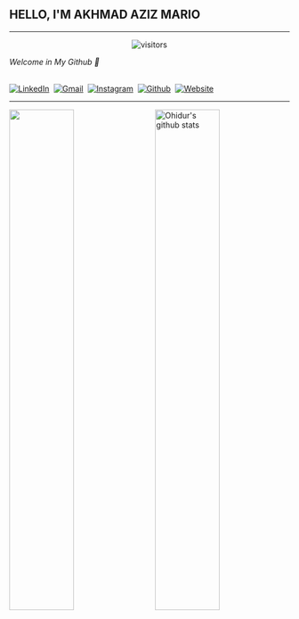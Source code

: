 <h2>HELLO, I'M AKHMAD AZIZ MARIO </h2>
<hr>
<p align="center"><img align="center" alt="visitors" src="https://gpvc.arturio.dev/akhmadazizmario"></p>

<p><em>Welcome in My Github 👋</em> </p>
<br>
<a href="https://www.linkedin.com/in/akhmad-aziz-mario-262221232/"><img src="https://img.shields.io/badge/linkedin-%230077B5.svg?&style=for-the-badge&logo=linkedin&logoColor=white" alt="LinkedIn" /></a>&nbsp;
<a href="mailto:akhmadazizmario@gmail.com?subject=Halo%20Fasya"><img src="https://img.shields.io/badge/gmail-%23D14836.svg?&style=for-the-badge&logo=gmail&logoColor=white" alt="Gmail"/></a>&nbsp;
<a href="https://instagram.com/azizmario_"><img src="https://img.shields.io/badge/instagram-%23E4405F.svg?&style=for-the-badge&logo=instagram&logoColor=white" alt="Instagram" /></a>&nbsp;
<a href="#"><img src="https://img.shields.io/github/followers/secondl1f3?label=Follow&style=social" alt="Github" /></a>&nbsp;
<a href="https://akhmadazizmario.000webhostapp.com/"><img src="https://img.shields.io/badge/Website-46a2f1.svg?&style=flat-square&logo=Google-Chrome&logoColor=white&link=https://fajarah.wordpress.com/" alt="Website" /></a>&nbsp;

<hr>




<p align="">
  <img width="48%"  align="center" src="https://github-readme-stats.vercel.app/api/top-langs/?username=akhmadazizmario&theme=vue-dark&hide_langs_below=1&layout=compact" />
  <img width="48%"  align="right" src="https://github-readme-stats.vercel.app/api?username=akhmadazizmario&show_icons=true&theme=vue-dark&line_height=31" alt="Ohidur's github stats"/>
</p>
<!--
**akhmadazizmario/akhmadazizmario** is a ✨ _special_ ✨ repository because its `README.md` (this file) appears on your GitHub profile.

Here are some ideas to get you started:

- 🔭 I’m currently working on ...
- 🌱 I’m currently learning ...
- 👯 I’m looking to collaborate on ...
- 🤔 I’m looking for help with ...
- 💬 Ask me about ...
- 📫 How to reach me: ...
- 😄 Pronouns: ...
- ⚡ Fun fact: ...
-->
